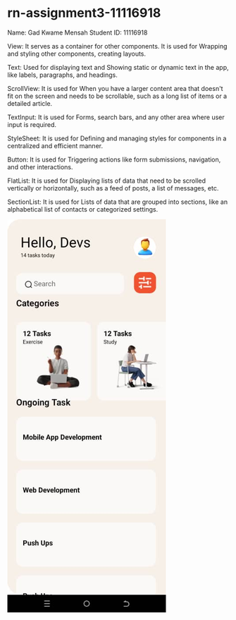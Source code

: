 # rn-assignment3-11116918
Name: Gad Kwame Mensah
Student ID: 11116918

View: It serves as a container for other components.
It is used for Wrapping and styling other components, creating layouts.

Text: Used for displaying text and Showing static or dynamic text in the app, like labels, paragraphs, and headings.

ScrollView: It is used for When you have a larger content area that doesn't fit on the screen and needs to be scrollable, such as a long list of items or a detailed article.

TextInput: It is used for Forms, search bars, and any other area where user input is required.

StyleSheet: It is used for Defining and managing styles for components in a centralized and efficient manner.

Button: It is used for Triggering actions like form submissions, navigation, and other interactions.

FlatList: It is used for Displaying lists of data that need to be scrolled vertically or horizontally, such as a feed of posts, a list of messages, etc.

SectionList: It is used for Lists of data that are grouped into sections, like an alphabetical list of contacts or categorized settings.

![Screenshot](Images/screenshot.jpg)